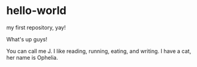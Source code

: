 # hello-world
my first repository, yay!

What's up guys!

You can call me J. I like reading, running, eating, and writing.
I have a cat, her name is Ophelia.
